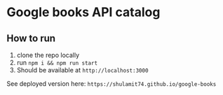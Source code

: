 # Google books API catalog

## How to run
1. clone the repo locally
2. run `npm i && npm run start`
3. Should be available at `http://localhost:3000`

See deployed version here:
`https://shulamit74.github.io/google-books`

